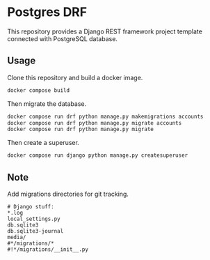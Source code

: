 # Postgres DRF

This repository provides a Django REST framework project template connected with PostgreSQL database.


## Usage

Clone this repository and build a docker image.
```bash
docker compose build
```

Then migrate the database.
```bash
docker compose run drf python manage.py makemigrations accounts
docker compose run drf python manage.py migrate accounts
docker compose run drf python manage.py migrate
```

Then create a superuser.
```bash
docker compose run django python manage.py createsuperuser
```


## Note

Add migrations directories for git tracking.
```.gitignore
# Django stuff:
*.log
local_settings.py
db.sqlite3
db.sqlite3-journal
media/
#*/migrations/*
#!*/migrations/__init__.py
```
